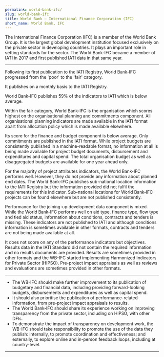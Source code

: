 ```yaml
---
permalink: world-bank-ifc/
slug: world-bank-ifc
title: World Bank – International Finance Corporation (IFC)
short_name: World Bank, IFC
---
```


The International Finance Corporation (IFC) is a member of the World Bank Group. It is the largest global development institution focused exclusively on the private sector in developing countries. It plays an important role in setting standards for the sector. The World Bank-IFC became a member of IATI in 2017 and first published IATI data in that same year.

---

Following its first publication to the IATI Registry, World Bank-IFC progressed from the 'poor' to the 'fair' category.

It publishes on a monthly basis to the IATI Registry.

World Bank-IFC publishes 59% of the indicators to IATI which is below average.

Within the fair category, World Bank-IFC is the organisation which scores highest on the organisational planning and commitments component. All organisational planning indicators are made available in the IATI format apart from allocation policy which is made available elsewhere.

Its score for the finance and budget component is below average. Only commitments are published in the IATI format. While project budgets are consistently published in a machine-readable format, no information at all is being made available for project budget documents, disbursement and expenditures and capital spend. The total organisation budget as well as disaggregated budgets are available for one year ahead only.

For the majority of project attributes indicators, the World Bank-IFC performs well. However, they do not provide any information about planned end dates. The World Bank-IFC publishes sub-national location information to the IATI Registry but the information provided did not fulfil the requirements for this indicator. Sub-national locations for World Bank-IFC projects can be found elsewhere but are not published consistently.

Performance for the joining-up development data component is mixed. While the World Bank-IFC performs well on aid type, finance type, flow type and tied aid status, information about conditions, contracts and tenders is missing. These indicators are not published to IATI and although conditions information is sometimes available in other formats, contracts and tenders are not being made available at all.

It does not score on any of the performance indicators but objectives. Results data in the IATI Standard did not contain the required information and no results documents are provided. Results are sometimes provided in other formats and the WB-IFC started implementing Harmonized Indicators for Private Sector (HIPSO). Pre-project impact appraisals as well as reviews and evaluations are sometimes provided in other formats.

---

 * The WB-IFC should make further improvement to its publication of budgetary and financial data, including providing forward-looking budgets, disbursements and expenditures as well as capital spend.
 * It should also prioritise the publication of performance-related information, from pre-project impact appraisals to results.
 * The World Bank-IFC should share its experience working on improving transparency from the private sector, including on HIPSO, with other DFIs.
 * To demonstrate the impact of transparency on development work, the WB-IFC should take responsibility to promote the use of the data they publish: internally, to promote coordination and effectiveness; and externally, to explore online and in-person feedback loops, including at country-level.

---
